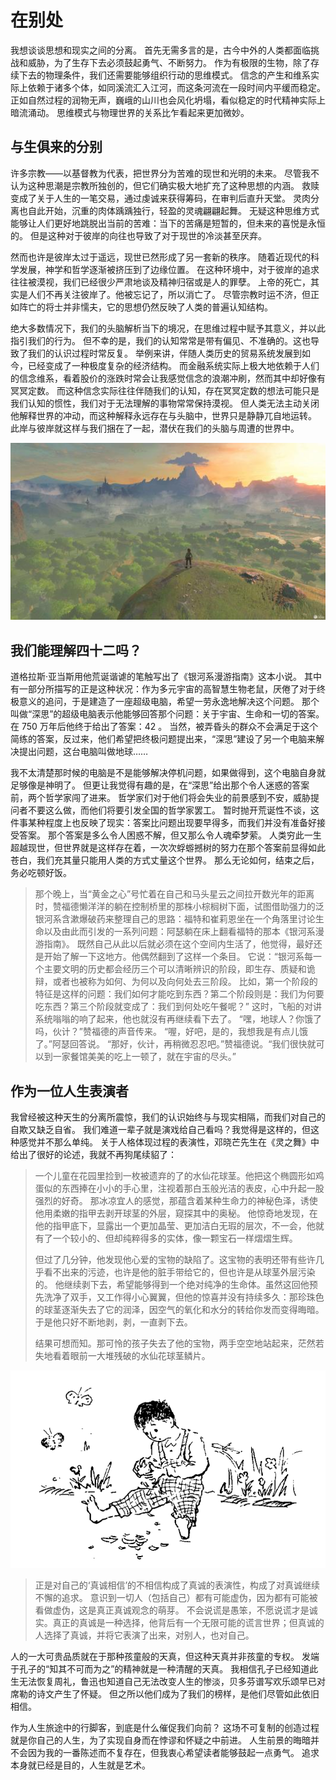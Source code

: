 

# 在别处

我想谈谈思想和现实之间的分离。
首先无需多言的是，古今中外的人类都面临挑战和威胁，为了生存下去必须鼓起勇气、不断努力。
作为有极限的生物，除了存续下去的物理条件，我们还需要能够组织行动的思维模式。
信念的产生和维系实际上依赖于诸多个体，如同溪流汇入江河，而这条河流在一段时间内平缓而稳定。
正如自然过程的润物无声，巍峨的山川也会风化坍塌，看似稳定的时代精神实际上暗流涌动。
思维模式与物理世界的关系比乍看起来更加微妙。


## 与生俱来的分别

许多宗教——以基督教为代表，把世界分为苦难的现世和光明的未来。
尽管我不认为这种思潮是宗教所独创的，但它们确实极大地扩充了这种思想的内涵。
救赎变成了关于人生的一笔交易，通过虔诚来获得筹码，在审判后直升天堂。
灵肉分离也自此开始，沉重的肉体踽踽独行，轻盈的灵魂翩翩起舞。
无疑这种思维方式能够让人们更好地跳脱出当前的苦难：当下的苦痛是短暂的，但未来的喜悦是永恒的。
但是这种对于彼岸的向往也导致了对于现世的冷淡甚至厌弃。

然而也许是彼岸太过于遥远，现世已然形成了另一套新的秩序。
随着近现代的科学发展，神学和哲学逐渐被挤压到了边缘位置。
在这种环境中，对于彼岸的追求往往被漠视，我们已经很少严肃地谈及精神归宿或是人的罪孽。
上帝的死亡，其实是人们不再关注彼岸了。他被忘记了，所以消亡了。
尽管宗教时运不济，但正如阵亡的将士并非懦夫，它的思想仍然反映了人类的普遍认知结构。

绝大多数情况下，我们的头脑解析当下的境况，在思维过程中赋予其意义，并以此指引我们的行为。
但不幸的是，我们的认知常常是带有偏见、不准确的。这也导致了我们的认识过程时常反复。
举例来讲，伴随人类历史的贸易系统发展到如今，已经变成了一种极度复杂的经济结构。
而金融系统实际上极大地依赖于人们的信念维系，看着股价的涨跌时常会让我感觉信念的浪潮冲刷，然而其中却好像有冥冥定数。
而这种信念实际往往伴随我们的认知，存在冥冥定数的想法可能只是我们认知的惯性，我们对于无法理解的事物常常保持漠视。
但人类无法主动关闭他解释世界的冲动，而这种解释永远存在与头脑中，世界只是静静兀自地运转。
此岸与彼岸就这样与我们捆在了一起，潜伏在我们的头脑与周遭的世界中。

![alone](/images/alone.jpg)

## 我们能理解四十二吗？

道格拉斯·亚当斯用他荒诞谐谑的笔触写出了《银河系漫游指南》这本小说。
其中有一部分所描写的正是这种状况：作为多元宇宙的高智慧生物老鼠，厌倦了对于终极意义的追问，于是建造了一座超级电脑，希望一劳永逸地解决这个问题。
那个叫做“深思”的超级电脑表示他能够回答那个问题：关于宇宙、生命和一切的答案。在 750 万年后他终于给出了答案：42 。
当然，被弄昏头的群众不会满足于这个简练的答案，反过来，他们希望把终极问题提出来，“深思”建设了另一个电脑来解决提出问题，这台电脑叫做地球……

我不太清楚那时候的电脑是不是能够解决停机问题，如果做得到，这个电脑自身就足够像是神明了。
但更让我觉得有趣的是，在“深思”给出那个令人迷惑的答案前，两个哲学家闯了进来。
哲学家们对于他们将会失业的前景感到不安，威胁提问者不要这么做，而他们将要引发全国的哲学家罢工。
暂时抛开荒诞性不谈，这件事某种程度上也反映了现实：答案比问题出现要早得多，而我们并没有准备好接受答案。
那个答案是多么令人困惑不解，但又那么令人魂牵梦萦。
人类穷此一生超越现世，但世界就是这样存在着，一次次蜉蝣撼树的努力在那个答案前显得如此苍白，我们充其量只能用人类的方式丈量这个世界。
那么无论如何，结束之后，务必吃顿好饭。

> 那个晚上，当“黄金之心”号忙着在自己和马头星云之间拉开数光年的距离时，赞福德懒洋洋的躺在控制桥里的那株小棕榈树下面，试图借助强力的泛银河系含漱爆破药来整理自己的思路：福特和崔莉恩坐在一个角落里讨论生命以及由此而引发的一系列问题：阿瑟躺在床上翻看福特的那本《银河系漫游指南》。
> 既然自己从此以后就必须在这个空间内生活了，他觉得，最好还是开始了解一下这地方。他偶然翻到了这样一个条目。
> 它说：“银河系每一个主要文明的历史都会经历三个可以清晰辨识的阶段，即生存、质疑和诡辩，或者也被称为如何、为何以及向何处去三阶段。
> 比如，第一个阶段的特征是这样的问题：我们如何才能吃到东西？第二个阶段则是：我们为何要吃东西？第三个阶段就变成了：我们到何处吃午餐呢？”
> 这时，飞船的对讲系统嗡嗡的响了起来，他也就沒有再继续看下去了。
> “嘿，地球人？你饿了吗，伙计？”赞福德的声音传来。
> “喔，好吧，是的，我想我是有点儿饿了。”阿瑟回答说。
> “那好，伙计，再稍微忍忍吧。”赞福德说。“我们很快就可以到一家餐馆美美的吃上一顿了，就在宇宙的尽头。”


## 作为一位人生表演者

我曾经被这种天生的分离所震惊，我们的认识始终与与现实相隔，而我们对自己的自欺又缺乏自省。
我们难道一辈子就是演戏给自己看吗？我觉得是这样的，但这种感觉并不那么单纯。
关于人格体现过程的表演性，邓晓芒先生在《灵之舞》中给出了很好的论述，我就不再狗尾续貂了：

> 一个儿童在花园里捡到一枚被遗弃的了的水仙花球茎。他把这个椭圆形如鸡蛋似的东西捧在小小的手心里，注视着那白玉般光洁的表皮，心中升起一股强烈的好奇。
> 那冰凉宜人的感觉，那蕴含着某种生命力的神秘色泽，诱使他用柔嫩的指甲去剥开球茎的外层，窥探其中的奥秘。
> 他惊奇地发现，在他的指甲底下，显露出一个更加晶莹、更加洁白无瑕的层次，不一会，他就有了一个较小的、但却纯粹得多的实体，像一颗宝石一样熠熠生辉。
> 
> 但过了几分钟，他发现他心爱的宝物的缺陷了。这宝物的表明还带有些许几乎看不出来的污迹，也许是他的脏手带给它的，但也许是从球茎外层污染的。
> 他继续剥下去，希望能够得到一个绝对纯净的生命体。虽然这回他预先洗净了双手，又工作得小心翼翼，但他的惊喜并没有持续多久：那珍珠色的球茎逐渐失去了它的润泽，因空气的氧化和水分的转给你发而变得晦暗。
> 于是他只好不断地剥，剥，一直剥下去。
> 
> 结果可想而知。那可怜的孩子失去了他的宝物，两手空空地站起来，茫然若失地看着眼前一大堆残破的水仙花球茎鳞片。

![kid](/images/kid.png)

> 正是对自己的‘真诚相信’的不相信构成了真诚的表演性，构成了对真诚继续不懈的追求。
> 意识到一切人（包括自己）都有可能虚伪，因为都有可能被看做虚伪，这是真正真诚观念的萌芽。
> 不会说谎是愚笨，不愿说谎才是诚实。真正的真诚是一种选择，他背后有一个无限可能的谎言世界；但真诚的人选择了真诚，并将它表演了出来，对别人，也对自己。

人的一大可贵品质就在于那种孩童般的天真，但这种天真并非孩童的专权。
发端于孔子的“知其不可而为之”的精神就是一种清醒的天真。
我相信孔子已经知道此生无法恢复周礼，鲁迅也知道自己无法改变人生的惨淡，贝多芬谱写欢乐颂早已对席勒的诗文产生了怀疑。
但之所以他们成为了我们的榜样，是他们尽管如此依旧相信。

作为人生旅途中的行脚客，到底是什么催促我们向前？
这场不可复制的创造过程就是你自己的人生，为了实现自身而在悖谬和怀疑之中前进。
人生前景的晦暗并不会因为我的一番陈述而不复存在，但我衷心希望读者能够鼓起一点勇气。
追求本身就已经是目的，人生就是艺术。
